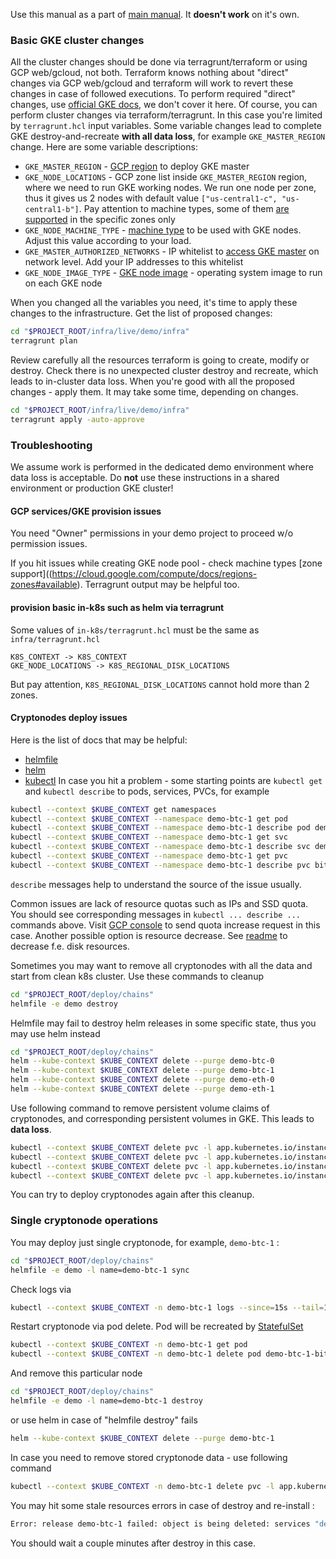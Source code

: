 Use this manual as a part of [main manual](README.md). It **doesn't work** on it's own. 

### Basic GKE cluster changes
All the cluster changes should be done via terragrunt/terraform or using GCP web/gcloud, not both.
Terraform knows nothing about "direct" changes via GCP web/gcloud and terraform will work to revert these changes in case of followed executions.
To perform required "direct" changes, use [official GKE docs](https://cloud.google.com/kubernetes-engine/docs), we don't cover it here.
Of course, you can perform cluster changes via terraform/terragrunt. In this case you're limited by `terragrunt.hcl` input variables. 
Some variable changes lead to complete GKE destroy-and-recreate **with all data loss**, for example `GKE_MASTER_REGION` change.
Here are some variable descriptions:
* `GKE_MASTER_REGION` - [GCP region](https://cloud.google.com/compute/docs/regions-zones) to deploy GKE master
* `GKE_NODE_LOCATIONS` - GCP zone list inside `GKE_MASTER_REGION` region, where we need to run GKE working nodes. We run one node per zone,
    thus it gives us 2 nodes with default value `["us-central1-c", "us-central1-b"]`. Pay attention to machine types, 
    some of them [are supported](https://cloud.google.com/compute/docs/regions-zones#available) in the specific zones only  
* `GKE_NODE_MACHINE_TYPE` - [machine type](https://cloud.google.com/compute/docs/machine-types) to be used with GKE nodes. 
    Adjust this value according to your load. 
* `GKE_MASTER_AUTHORIZED_NETWORKS` - IP whitelist to [access GKE master](https://cloud.google.com/kubernetes-engine/docs/how-to/authorized-networks) on network level.
    Add your IP addresses to this whitelist
* `GKE_NODE_IMAGE_TYPE` - [GKE node image](https://cloud.google.com/kubernetes-engine/docs/concepts/node-images) - operating system image to run on each GKE node

When you changed all the variables you need, it's time to apply these changes to the infrastructure. Get the list of proposed changes:
 ```bash
cd "$PROJECT_ROOT/infra/live/demo/infra"
terragrunt plan
 ```
Review carefully all the resources terraform is going to create, modify or destroy. Check there is no unexpected cluster 
destroy and recreate, which leads to in-cluster data loss. When you're good with all the proposed changes - apply them. 
It may take some time, depending on changes.
```bash
cd "$PROJECT_ROOT/infra/live/demo/infra"
terragrunt apply -auto-approve
```
### Troubleshooting 
We assume work is performed in the dedicated demo environment where data loss is acceptable. Do **not** use these instructions in 
a shared environment or production GKE cluster!  
#### GCP services/GKE provision issues
You need "Owner" permissions in your demo project to proceed w/o permission issues.

If you hit issues while creating GKE node pool - check machine types [zone support]((https://cloud.google.com/compute/docs/regions-zones#available).
Terragrunt output may be helpful too.
#### provision basic in-k8s such as helm via terragrunt
Some values of `in-k8s/terragrunt.hcl` must be the same as `infra/terragrunt.hcl`
```
K8S_CONTEXT -> K8S_CONTEXT
GKE_NODE_LOCATIONS -> K8S_REGIONAL_DISK_LOCATIONS 
``` 
But pay attention, `K8S_REGIONAL_DISK_LOCATIONS` cannot hold more than 2 zones.
#### Cryptonodes deploy issues
Here is the list of docs that may be helpful:
* [helmfile](https://github.com/roboll/helmfile)
* [helm](https://helm.sh/docs/)
* [kubectl](https://kubernetes.io/docs/reference/kubectl/overview/)
In case you hit a problem - some starting points are `kubectl get` and `kubectl describe` to pods, services, PVCs, for example
```bash
kubectl --context $KUBE_CONTEXT get namespaces
kubectl --context $KUBE_CONTEXT --namespace demo-btc-1 get pod
kubectl --context $KUBE_CONTEXT --namespace demo-btc-1 describe pod demo-btc1-bitcoind-0
kubectl --context $KUBE_CONTEXT --namespace demo-btc-1 get svc
kubectl --context $KUBE_CONTEXT --namespace demo-btc-1 describe svc demo-btc1-service
kubectl --context $KUBE_CONTEXT --namespace demo-btc-1 get pvc
kubectl --context $KUBE_CONTEXT --namespace demo-btc-1 describe pvc bitcoind-pvc-demo-btc1-bitcoind-0
``` 
`describe` messages help to understand the source of the issue usually.

Common issues are lack of resource quotas such as IPs and SSD quota. You should see corresponding messages in `kubectl ... describe ...` commands above. 
Visit [GCP console](https://console.cloud.google.com/iam-admin/quotas) to send quota increase request in this case. Another possible option is resource decrease.
See [readme](README.md#deploy-cryptonodes-via-helmfile) to decrease f.e. disk resources.

Sometimes you may want to remove all cryptonodes with all the data and start from clean k8s cluster. Use these commands to cleanup  
```bash
cd "$PROJECT_ROOT/deploy/chains"
helmfile -e demo destroy
```
Helmfile may fail to destroy helm releases in some specific state, thus you may use helm instead 
```bash
cd "$PROJECT_ROOT/deploy/chains"
helm --kube-context $KUBE_CONTEXT delete --purge demo-btc-0
helm --kube-context $KUBE_CONTEXT delete --purge demo-btc-1
helm --kube-context $KUBE_CONTEXT delete --purge demo-eth-0
helm --kube-context $KUBE_CONTEXT delete --purge demo-eth-1
```
Use following command to remove  persistent volume claims of cryptonodes, and corresponding persistent volumes in GKE. This leads to **data loss**. 
```bash
kubectl --context $KUBE_CONTEXT delete pvc -l app.kubernetes.io/instance=demo-btc-0 -A
kubectl --context $KUBE_CONTEXT delete pvc -l app.kubernetes.io/instance=demo-btc-1 -A
kubectl --context $KUBE_CONTEXT delete pvc -l app.kubernetes.io/instance=demo-eth-0 -A
kubectl --context $KUBE_CONTEXT delete pvc -l app.kubernetes.io/instance=demo-eth-1 -A
```
You can try to deploy cryptonodes again after this cleanup.

### Single cryptonode operations 
You may deploy just single cryptonode, for example, `demo-btc-1` :
```bash
cd "$PROJECT_ROOT/deploy/chains"
helmfile -e demo -l name=demo-btc-1 sync
```
Check logs via
```bash
kubectl --context $KUBE_CONTEXT -n demo-btc-1 logs --since=15s --tail=10 demo-btc-1-bitcoind-0
```
Restart cryptonode via pod delete. Pod will be recreated by [StatefulSet](https://kubernetes.io/docs/concepts/workloads/controllers/statefulset/)
```bash
kubectl --context $KUBE_CONTEXT -n demo-btc-1 get pod
kubectl --context $KUBE_CONTEXT -n demo-btc-1 delete pod demo-btc-1-bitcoind-0
```
And remove this particular node
```bash
cd "$PROJECT_ROOT/deploy/chains"
helmfile -e demo -l name=demo-btc-1 destroy
```
or use helm in case of "helmfile destroy" fails
```bash
helm --kube-context $KUBE_CONTEXT delete --purge demo-btc-1
```
In case you need to remove stored cryptonode data - use following command
```bash
kubectl --context $KUBE_CONTEXT -n demo-btc-1 delete pvc -l app.kubernetes.io/instance=demo-btc-1
```

You may hit some stale resources errors in case of destroy and re-install : 
```bash
Error: release demo-btc-1 failed: object is being deleted: services "demo-btc-1-lb-p2p" already exists
```
You should wait a couple minutes after destroy in this case. 
